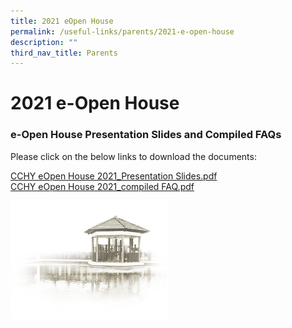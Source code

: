 ```yaml
---
title: 2021 eOpen House
permalink: /useful-links/parents/2021-e-open-house
description: ""
third_nav_title: Parents
---
```

# **2021 e-Open House**

###   **e-Open House Presentation Slides and Compiled FAQs**

Please click on the below links to download the documents:  
  
[CCHY eOpen House 2021_Presentation Slides.pdf](/files/CCHY%20eOpen%20House%202021_Presentation%20Slides.pdf)  
[CCHY eOpen House 2021_compiled FAQ.pdf](/files/CCHY%20eOpen%20House%202021_compiled%20FAQ.pdf)

<img src="/images/pavilion.png" 
     style="width:50%">